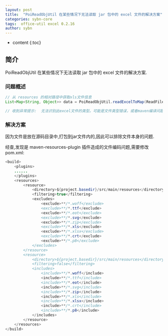 ```yaml
---
layout: post
title:  "PoiReadObjUtil 在某些情况下无法读取 jar 包中的 excel 文件的解决方案"
categories: sybn-core
tags:  office-util excel 0.2.16
author: sybn
---
```


* content
{:toc}

## 简介

PoiReadObjUtil 在某些情况下无法读取 jar 包中的 excel 文件的解决方案.




### 问题概述


```java
// 从 resources 的相对路径中获取xls文件信息
List<Map<String, Object>> data = PoiReadObjUtil.readExcelToMap(ReadFileUtil.read("file/test.xls", getClass()));

// 收到异常提示:  无法识别此excel文件的类型。可能是文件类型错误，或者maven编译问题。
```

### 解决方案

因为文件是放在源码目录中,打包到jar文件内的,因此可以排除文件本身的问题.

经查,发现是 maven-resources-plugin 插件造成的文件编码问题,需要修改pom.xml:

```java
<build>
	<plugins>
	......
	</plugins>
	<resources>
		<resource>
			<directory>${project.basedir}/src/main/resources</directory>
			<filtering>true</filtering>
			<excludes>
				<exclude>**/*.woff</exclude>
				<exclude>**/*.ttf</exclude>
				<exclude>**/*.eot</exclude>
				<exclude>**/*.svg</exclude>
				<exclude>**/*.zip</exclude>
				<exclude>**/*.xls</exclude>
				<exclude>**/*.xlsx</exclude>
				<exclude>**/*.crt</exclude>
				<exclude>**/*.p8</exclude>
			</excludes>
		</resource>
		<resource>
			<directory>${project.basedir}/src/main/resources</directory>
			<filtering>false</filtering>
			<includes>
				<include>**/*.woff</include>
				<include>**/*.ttf</include>
				<include>**/*.eot</include>
				<include>**/*.svg</include>
				<include>**/*.zip</include>
				<include>**/*.xls</include>
				<include>**/*.xlsx</include>
				<include>**/*.crt</include>
				<include>**/*.p8</include>
			</includes>
		</resource>
	</resources>
</build>
```
